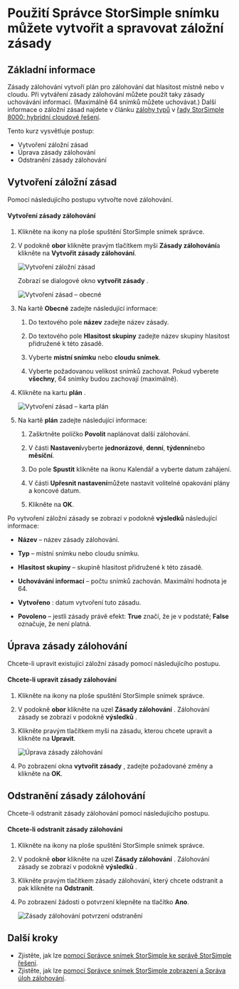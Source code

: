 <properties 
   pageTitle="Zálohování zásady StorSimple snímek správce | Microsoft Azure"
   description="Popisuje, jak používat modulu snap-in konzoly MMC StorSimple snímek správce k vytváření a správa záložní zásad, kterými se řídí plánované zálohy."
   services="storsimple"
   documentationCenter="NA"
   authors="SharS"
   manager="carmonm"
   editor="" />
<tags 
   ms.service="storsimple"
   ms.devlang="NA"
   ms.topic="article"
   ms.tgt_pltfrm="NA"
   ms.workload="TBD"
   ms.date="05/12/2016"
   ms.author="v-sharos" />

# <a name="use-storsimple-snapshot-manager-to-create-and-manage-backup-policies"></a>Použití Správce StorSimple snímku můžete vytvořit a spravovat záložní zásady

## <a name="overview"></a>Základní informace

Zásady zálohování vytvoří plán pro zálohování dat hlasitost místně nebo v cloudu. Při vytváření zásady zálohování můžete použít taky zásady uchovávání informací. (Maximálně 64 snímků můžete uchovávat.) Další informace o záložní zásad najdete v článku [zálohy typů](storsimple-what-is-snapshot-manager.md#backup-type) v [řady StorSimple 8000: hybridní cloudové řešení](storsimple-overview.md).

Tento kurz vysvětluje postup:

- Vytvoření záložní zásad 
- Úprava zásady zálohování 
- Odstranění zásady zálohování 

## <a name="create-a-backup-policy"></a>Vytvoření záložní zásad

Pomocí následujícího postupu vytvořte nové zálohování.

#### <a name="to-create-a-backup-policy"></a>Vytvoření zásady zálohování

1. Klikněte na ikony na ploše spuštění StorSimple snímek správce.

2. V podokně **obor** klikněte pravým tlačítkem myši **Zásady zálohování**a klikněte na **Vytvořit zásady zálohování**.

    ![Vytvoření záložní zásad](./media/storsimple-snapshot-manager-manage-backup-policies/HCS_SSM_Create_BU_policy.png)

    Zobrazí se dialogové okno **vytvořit zásady** . 

    ![Vytvoření zásad – obecné](./media/storsimple-snapshot-manager-manage-backup-policies/HCS_SSM_Create_policy_general.png)

3. Na kartě **Obecné** zadejte následující informace:

   1. Do textového pole **název** zadejte název zásady.

   2. Do textového pole **Hlasitost skupiny** zadejte název skupiny hlasitost přidružené k této zásadě.

   3. Vyberte **místní snímku** nebo **cloudu snímek**.

   4. Vyberte požadovanou velikost snímků zachovat. Pokud vyberete **všechny**, 64 snímky budou zachovají (maximálně). 

4. Klikněte na kartu **plán** .

    ![Vytvoření zásad – karta plán](./media/storsimple-snapshot-manager-manage-backup-policies/HCS_SSM_Create_policy_schedule.png)

5. Na kartě **plán** zadejte následující informace: 

   1. Zaškrtněte políčko **Povolit** naplánovat další zálohování.

   2. V části **Nastavení**vyberte **jednorázové**, **denní**, **týdenní**nebo **měsíční**. 

   3. Do pole **Spustit** klikněte na ikonu Kalendář a vyberte datum zahájení.

   4. V části **Upřesnit nastavení**můžete nastavit volitelné opakování plány a koncové datum.

   5. Klikněte na **OK**.

Po vytvoření záložní zásady se zobrazí v podokně **výsledků** následující informace:

- **Název** – název zásady zálohování.

- **Typ** – místní snímku nebo cloudu snímku.

- **Hlasitost skupiny** – skupině hlasitost přidružené k této zásadě.

- **Uchovávání informací** – počtu snímků zachován. Maximální hodnota je 64.

- **Vytvořeno** : datum vytvoření tuto zásadu.

- **Povoleno** – jestli zásady právě efekt: **True** značí, že je v podstatě; **False** označuje, že není platná. 

## <a name="edit-a-backup-policy"></a>Úprava zásady zálohování

Chcete-li upravit existující záložní zásady pomocí následujícího postupu.

#### <a name="to-edit-a-backup-policy"></a>Chcete-li upravit zásady zálohování

1. Klikněte na ikony na ploše spuštění StorSimple snímek správce. 

2. V podokně **obor** klikněte na uzel **Zásady zálohování** . Zálohování zásady se zobrazí v podokně **výsledků** . 

3. Klikněte pravým tlačítkem myši na zásadu, kterou chcete upravit a klikněte na **Upravit**. 

    ![Úprava zásady zálohování](./media/storsimple-snapshot-manager-manage-backup-policies/HCS_SSM_Edit_BU_policy.png) 

4. Po zobrazení okna **vytvořit zásady** , zadejte požadované změny a klikněte na **OK**. 

## <a name="delete-a-backup-policy"></a>Odstranění zásady zálohování

Chcete-li odstranit zásady zálohování pomocí následujícího postupu.

#### <a name="to-delete-a-backup-policy"></a>Chcete-li odstranit zásady zálohování

1. Klikněte na ikony na ploše spuštění StorSimple snímek správce. 

2. V podokně **obor** klikněte na uzel **Zásady zálohování** . Zálohování zásady se zobrazí v podokně **výsledků** . 

3. Klikněte pravým tlačítkem zásady zálohování, který chcete odstranit a pak klikněte na **Odstranit**.

4. Po zobrazení žádosti o potvrzení klepněte na tlačítko **Ano**.

    ![Zásady zálohování potvrzení odstranění](./media/storsimple-snapshot-manager-manage-backup-policies/HCS_SSM_Delete_BU_policy.png)

## <a name="next-steps"></a>Další kroky

- Zjistěte, jak lze [pomocí Správce snímek StorSimple ke správě StorSimple řešení](storsimple-snapshot-manager-admin.md).
- Zjistěte, jak lze [pomocí Správce snímek StorSimple zobrazení a Správa úloh zálohování](storsimple-snapshot-manager-manage-backup-jobs.md).
